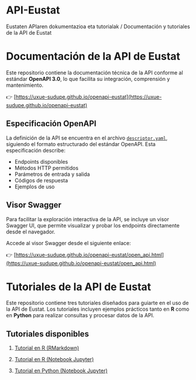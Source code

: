 # API-Eustat
Eustaten APIaren dokumentazioa eta tutorialak / Documentación y tutoriales de la API de Eustat

















#  Documentación de la API de Eustat

Este repositorio contiene la documentación técnica de la API conforme al estándar **OpenAPI 3.0**, lo que facilita su integración, comprensión y mantenimiento.

👉 [https://uxue-sudupe.github.io/openapi-eustat](https://uxue-sudupe.github.io/openapi-eustat)

##  Especificación OpenAPI

La definición de la API se encuentra en el archivo [`descriptor.yaml`](./descriptor.yaml), siguiendo el formato estructurado del estándar OpenAPI. Esta especificación describe:

- Endpoints disponibles  
- Métodos HTTP permitidos  
- Parámetros de entrada y salida  
- Códigos de respuesta  
- Ejemplos de uso

##  Visor Swagger

Para facilitar la exploración interactiva de la API, se incluye un visor Swagger UI, que permite visualizar y probar los endpoints directamente desde el navegador.

Accede al visor Swagger desde el siguiente enlace:

👉 [https://uxue-sudupe.github.io/openapi-eustat/open_api.html](https://uxue-sudupe.github.io/openapi-eustat/open_api.html)

# Tutoriales de la API de Eustat

Este repositorio contiene tres tutoriales diseñados para guiarte en el uso de la API de Eustat. Los tutoriales incluyen ejemplos prácticos tanto en **R** como en **Python** para realizar consultas y procesar datos de la API.

## Tutoriales disponibles

1. [Tutorial en R (RMarkdown)](Tutorial_API_Eustat_R.Rmd)


2. [Tutorial en R (Notebook Jupyter)](Tutorial_API_Eustat_R.ipynb)


3. [Tutorial en Python (Notebook Jupyter)](Tutorial_API_Eustat_Python.ipynb)



